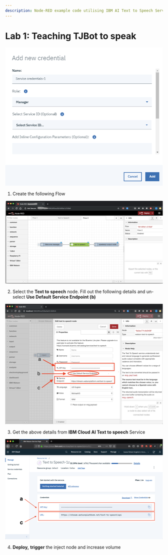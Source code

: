 ```yaml
---
description: Node-RED example code utilising IBM AI Text to Speech Service
---
```


# Lab 1: Teaching TJBot to speak

![TJBot Text to Speech](../.gitbook/assets/image%20%283%29.png)

1. Create the following Flow

![Text to Speech Flow](../.gitbook/assets/image%20%2818%29.png)

2. Select the **Text to speech** node. Fill out the following details and un-select **Use Default Service Endpoint \(b\)**

![IBM AI Text to speech service](../.gitbook/assets/image%20%2824%29.png)

3. Get the above details from **IBM Cloud AI Text to speech** Service

![IBM Cloud AI Text to speech Service Credentials](../.gitbook/assets/image%20%281%29.png)

4. **Deploy,** **trigger** the inject node and increase volume








